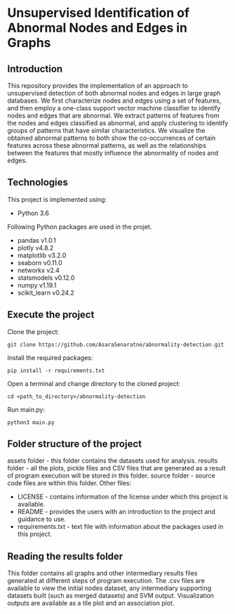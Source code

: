 # Unsupervised Identification of Abnormal Nodes and Edges in Graphs

## Introduction
This repository provides the implementation of an approach to unsupervised detection of both abnormal nodes and edges in large graph databases. We first
characterize nodes and edges using a set of features, and then employ a one-class support vector machine classifier to identify nodes and edges that are abnormal.
We extract patterns of features from the nodes and edges classified as abnormal, and apply clustering to identify groups of patterns that have similar
characteristics. We visualize the obtained abnormal patterns to both show the co-occurrences of certain features across these abnormal patterns, as well as the
relationships between the features that mostly influence the abnormality of nodes and edges.

## Technologies
This project is implemented using:
* Python 3.6

Following Python packages are used in the projet. 
* pandas v1.0.1
* plotly v4.8.2
* matplotlib v3.2.0
* seaborn v0.11.0
* networkx v2.4
* statsmodels v0.12.0
* numpy v1.19.1
* scikit_learn v0.24.2

## Execute the project
Clone the project:
```
git clone https://github.com/AsaraSenaratne/abnormality-detection.git
```

Install the required packages:
```
pip install -r requirements.txt
```

Open a terminal and change directory to the cloned project:
```
cd <path_to_directory>/abnormality-detection
```

Run main.py:
```
python3 main.py
```

## Folder structure of the project
assets folder - this folder contains the datasets used for analysis. 
results folder - all the plots, pickle files and CSV files that are generated as a result of program execution will be stored in this folder.
source folder - source code files are within this folder.
Other files:
* LICENSE - contains information of the license under which this project is available.
* README - provides the users with an introduction to the project and guidance to use.
* requirements.txt - text file with information about the packages used in this project.

## Reading the results folder
This folder contains all graphs and other intermediary results files generated at different steps of program execution. The .csv files are available to view the initial nodes dataset, any intermediary supporting datasets built (such as merged datasets) and SVM output. 
Visualization outputs are available as a tile plot and an association plot.
